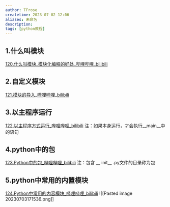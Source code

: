 ```yaml
---
author: TFrose
createtime: 2023-07-02 12:06
aliases: 未命名
description:
tags: [python教程]
---
```


## 1.什么叫模块
[120.什么叫模块_模块化编程的好处_哔哩哔哩_bilibili](https://www.bilibili.com/video/BV1wD4y1o7AS?p=122&vd_source=2029b6b0b60ecbc6cf63989bfa56dd26)

## 2.自定义模块
[121.模块的导入_哔哩哔哩_bilibili](https://www.bilibili.com/video/BV1wD4y1o7AS?p=123&spm_id_from=pageDriver&vd_source=2029b6b0b60ecbc6cf63989bfa56dd26)

## 3.以主程序运行
[122.以主程序方式运行_哔哩哔哩_bilibili](https://www.bilibili.com/video/BV1wD4y1o7AS?p=124&vd_source=2029b6b0b60ecbc6cf63989bfa56dd26)
注：如果本身运行，才会执行__main__中的语句

## 4.python中的包
[123.Python中的包_哔哩哔哩_bilibili](https://www.bilibili.com/video/BV1wD4y1o7AS?p=125&vd_source=2029b6b0b60ecbc6cf63989bfa56dd26)
注：包含 __ init__ .py文件的目录称为包

## 5.python中常用的内置模块
[124.Python中常用的内容模块_哔哩哔哩_bilibili](https://www.bilibili.com/video/BV1wD4y1o7AS?p=126&vd_source=2029b6b0b60ecbc6cf63989bfa56dd26)
![[Pasted image 20230703171536.png]]
